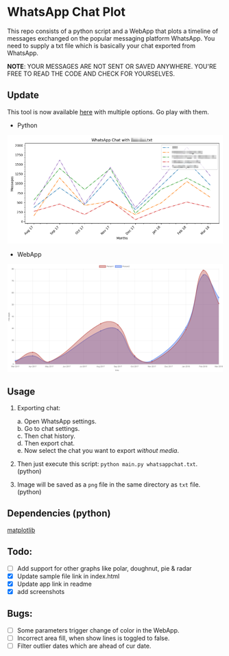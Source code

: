 # WhatsApp Chat Plot
This repo consists of a python script and a WebApp that plots a timeline of messages exchanged on the popular messaging platform WhatsApp. You need to supply a txt file which is basically your chat exported from WhatsApp.

**NOTE**: YOUR MESSAGES ARE NOT SENT OR SAVED ANYWHERE. YOU'RE FREE TO READ THE CODE AND CHECK FOR YOURSELVES.

## Update
This tool is now available [here](https://vishal-wadhwa.github.io/WhatsApp-Chat-Plot/) with multiple options. Go play with them.

- Python

![Example plot](./whatsapp_chat_python.png)
- WebApp

![Example plot](./whatsapp_chat_webapp.png)

## Usage 
1. Exporting chat: 

    a. Open WhatsApp settings.  
    b. Go to chat settings.  
    c. Then chat history.  
    d. Then export chat.  
    e. Now select the chat you want to export _without media_.

2. Then just execute this script: `python main.py whatsappchat.txt`. (python)

3. Image will be saved as a `png` file in the same directory as `txt` file. (python)

## Dependencies (python)
[matplotlib](https://matplotlib.org/)

## Todo:
- [ ] Add support for other graphs like polar, doughnut, pie & radar
- [x] Update sample file link in index.html
- [x] Update app link in readme
- [x] add screenshots

## Bugs:
- [ ] Some parameters trigger change of color in the WebApp.
- [ ] Incorrect area fill, when show lines is toggled to false.
- [ ] Filter outlier dates which are ahead of cur date.
